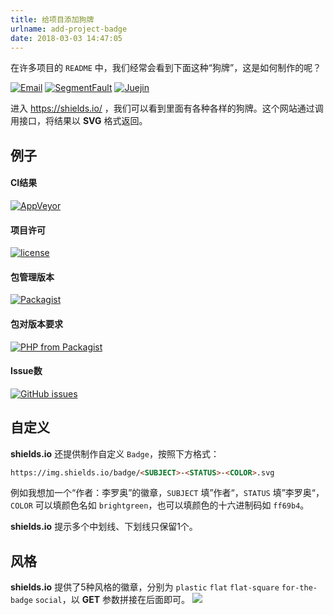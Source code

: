```yaml
---
title: 给项目添加狗牌
urlname: add-project-badge
date: 2018-03-03 14:47:05
---
```

在许多项目的 `README` 中，我们经常会看到下面这种“狗牌”，这是如何制作的呢？

[![Email](https://img.shields.io/badge/%E9%82%AE%E7%AE%B1-liluoao%40qq.com-orange.svg?longCache=true&style=flat-square)](mailto:liluoao@qq.com)
[![SegmentFault](https://img.shields.io/badge/SegmentFault-李罗奥-brightgreen.svg?longCache=true&style=flat-square)](https://segmentfault.com/u/liluoao)
[![Juejin](https://img.shields.io/badge/掘金-李罗奥-blue.svg?longCache=true&style=flat-square)](https://juejin.im/user/5a19374cf265da4332274600)

进入 https://shields.io/ ，我们可以看到里面有各种各样的狗牌。这个网站通过调用接口，将结果以 **SVG** 格式返回。
<!-- more -->
## 例子
#### CI结果
[![AppVeyor](https://img.shields.io/appveyor/ci/liluoao/blog-source.svg?longCache=true&logo=appveyor)](https://ci.appveyor.com/project/liluoao/blog-source)
#### 项目许可
[![license](https://img.shields.io/github/license/liluoao/blog-source.svg?longCache=true)](https://github.com/liluoao/blog-source/blob/master/LICENSE)
#### 包管理版本
[![Packagist](https://img.shields.io/packagist/v/liluoao/phalcon.svg?longCache=true)](https://packagist.org/packages/liluoao/phalcon)
#### 包对版本要求
[![PHP from Packagist](https://img.shields.io/packagist/php-v/liluoao/phalcon.svg?longCache=true)](https://packagist.org/packages/liluoao/phalcon)
#### Issue数
[![GitHub issues](https://img.shields.io/github/issues/liluoao/simple.svg?longCache=true&style=flat-square)](https://github.com/liluoao/simple/issues)

## 自定义
**shields.io** 还提供制作自定义 `Badge`，按照下方格式：
```html
https://img.shields.io/badge/<SUBJECT>-<STATUS>-<COLOR>.svg
```
例如我想加一个“作者：李罗奥”的徽章，`SUBJECT` 填”作者“，`STATUS` 填”李罗奥“，`COLOR` 可以填颜色名如 `brightgreen`，也可以填颜色的十六进制码如 `ff69b4`。

**shields.io** 提示多个中划线、下划线只保留1个。

## 风格
**shields.io** 提供了5种风格的徽章，分别为 `plastic` `flat` `flat-square` `for-the-badge` `social`，以 **GET** 参数拼接在后面即可。
![](/images/badge-style.png)